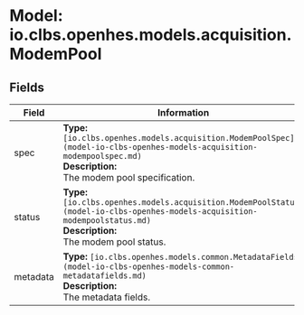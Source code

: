 # Model: io.clbs.openhes.models.acquisition.ModemPool

## Fields

| Field | Information |
| --- | --- |
| spec | <b>Type:</b> `[io.clbs.openhes.models.acquisition.ModemPoolSpec](model-io-clbs-openhes-models-acquisition-modempoolspec.md)`<br><b>Description:</b><br>The modem pool specification. |
| status | <b>Type:</b> `[io.clbs.openhes.models.acquisition.ModemPoolStatus](model-io-clbs-openhes-models-acquisition-modempoolstatus.md)`<br><b>Description:</b><br>The modem pool status. |
| metadata | <b>Type:</b> `[io.clbs.openhes.models.common.MetadataFields](model-io-clbs-openhes-models-common-metadatafields.md)`<br><b>Description:</b><br>The metadata fields. |

